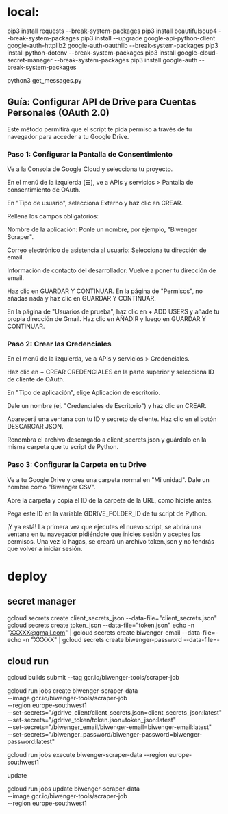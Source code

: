 # local:

pip3 install requests --break-system-packages
pip3 install beautifulsoup4 --break-system-packages
pip3 install --upgrade google-api-python-client google-auth-httplib2 google-auth-oauthlib --break-system-packages
pip3 install python-dotenv --break-system-packages
pip3 install google-cloud-secret-manager --break-system-packages
pip3 install google-auth --break-system-packages


python3 get_messages.py


## Guía: Configurar API de Drive para Cuentas Personales (OAuth 2.0)
Este método permitirá que el script te pida permiso a través de tu navegador para acceder a tu Google Drive.

### Paso 1: Configurar la Pantalla de Consentimiento
Ve a la Consola de Google Cloud y selecciona tu proyecto.

En el menú de la izquierda (☰), ve a APIs y servicios > Pantalla de consentimiento de OAuth.

En "Tipo de usuario", selecciona Externo y haz clic en CREAR.

Rellena los campos obligatorios:

Nombre de la aplicación: Ponle un nombre, por ejemplo, "Biwenger Scraper".

Correo electrónico de asistencia al usuario: Selecciona tu dirección de email.

Información de contacto del desarrollador: Vuelve a poner tu dirección de email.

Haz clic en GUARDAR Y CONTINUAR. En la página de "Permisos", no añadas nada y haz clic en GUARDAR Y CONTINUAR.

En la página de "Usuarios de prueba", haz clic en + ADD USERS y añade tu propia dirección de Gmail. Haz clic en AÑADIR y luego en GUARDAR Y CONTINUAR.

### Paso 2: Crear las Credenciales
En el menú de la izquierda, ve a APIs y servicios > Credenciales.

Haz clic en + CREAR CREDENCIALES en la parte superior y selecciona ID de cliente de OAuth.

En "Tipo de aplicación", elige Aplicación de escritorio.

Dale un nombre (ej. "Credenciales de Escritorio") y haz clic en CREAR.

Aparecerá una ventana con tu ID y secreto de cliente. Haz clic en el botón DESCARGAR JSON.

Renombra el archivo descargado a client_secrets.json y guárdalo en la misma carpeta que tu script de Python.

### Paso 3: Configurar la Carpeta en tu Drive
Ve a tu Google Drive y crea una carpeta normal en "Mi unidad". Dale un nombre como "Biwenger CSV".

Abre la carpeta y copia el ID de la carpeta de la URL, como hiciste antes.

Pega este ID en la variable GDRIVE_FOLDER_ID de tu script de Python.

¡Y ya está! La primera vez que ejecutes el nuevo script, se abrirá una ventana en tu navegador pidiéndote que inicies sesión y aceptes los permisos. Una vez lo hagas, se creará un archivo token.json y no tendrás que volver a iniciar sesión.



# deploy

## secret manager
gcloud secrets create client_secrets_json --data-file="client_secrets.json"
gcloud secrets create token_json --data-file="token.json"
echo -n "XXXXX@gmail.com" | gcloud secrets create biwenger-email --data-file=-
echo -n "XXXXX" | gcloud secrets create biwenger-password --data-file=-

## cloud run
gcloud builds submit --tag gcr.io/biwenger-tools/scraper-job


gcloud run jobs create biwenger-scraper-data \
  --image gcr.io/biwenger-tools/scraper-job \
  --region europe-southwest1 \
  --set-secrets="/gdrive_client/client_secrets.json=client_secrets_json:latest" \
  --set-secrets="/gdrive_token/token.json=token_json:latest" \
  --set-secrets="/biwenger_email/biwenger-email=biwenger-email:latest" \
  --set-secrets="/biwenger_password/biwenger-password=biwenger-password:latest"


  gcloud run jobs execute biwenger-scraper-data --region europe-southwest1


  update

  gcloud run jobs update biwenger-scraper-data \
  --image gcr.io/biwenger-tools/scraper-job \
  --region europe-southwest1